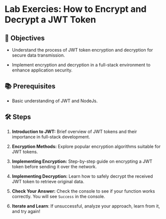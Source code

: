 # Lab Exercies: How to Encrypt and Decrypt a JWT Token

## 🎯 Objectives

- Understand the process of JWT token encryption and decryption for secure data transmission.

- Implement encryption and decryption in a full-stack environment to enhance application security.

## 📚 Prerequisites

- Basic understanding of JWT and NodeJs.

## 🛠 Steps

1. **Introduction to JWT:** Brief overview of JWT tokens and their importance in full-stack development.

2. **Encryption Methods:** Explore popular encryption algorithms suitable for JWT tokens.

3. **Implementing Encryption:** Step-by-step guide on encrypting a JWT token before sending it over the network.

4. **Implementing Decryption:** Learn how to safely decrypt the received JWT token to retrieve original data.

5. **Check Your Answer:** Check the console to see if your function works correctly. You will see `Success` in the console.

6. **Iterate and Learn**: If unsuccessful, analyze your approach, learn from it, and try again!

